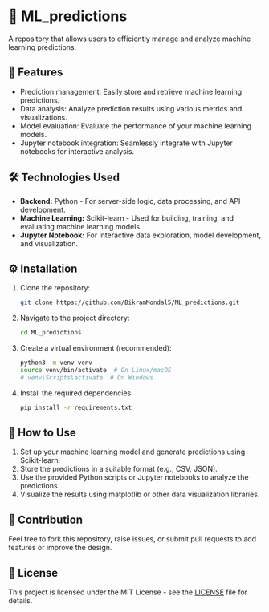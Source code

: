 # 🔮 ML_predictions

A repository that allows users to efficiently manage and analyze machine learning predictions.

## 🌟 Features

- Prediction management: Easily store and retrieve machine learning predictions.
- Data analysis: Analyze prediction results using various metrics and visualizations.
- Model evaluation: Evaluate the performance of your machine learning models.
- Jupyter notebook integration: Seamlessly integrate with Jupyter notebooks for interactive analysis.

## 🛠️ Technologies Used

*   **Backend:** Python -  For server-side logic, data processing, and API development.
*   **Machine Learning:** Scikit-learn - Used for building, training, and evaluating machine learning models.
*   **Jupyter Notebook:**  For interactive data exploration, model development, and visualization.

## ⚙️ Installation

1.  Clone the repository:

    ```bash
    git clone https://github.com/BikramMondal5/ML_predictions.git
    ```

2.  Navigate to the project directory:

    ```bash
    cd ML_predictions
    ```

3.  Create a virtual environment (recommended):

    ```bash
    python3 -m venv venv
    source venv/bin/activate  # On Linux/macOS
    # venv\Scripts\activate  # On Windows
    ```

4.  Install the required dependencies:

    ```bash
    pip install -r requirements.txt
    ```

## 🚀 How to Use

1.  Set up your machine learning model and generate predictions using Scikit-learn.
2.  Store the predictions in a suitable format (e.g., CSV, JSON).
3.  Use the provided Python scripts or Jupyter notebooks to analyze the predictions.
4.  Visualize the results using matplotlib or other data visualization libraries.

## 🤝 Contribution

Feel free to fork this repository, raise issues, or submit pull requests to add features or improve the design.

## 📜 License

This project is licensed under the MIT License - see the [LICENSE](LICENSE) file for details.

